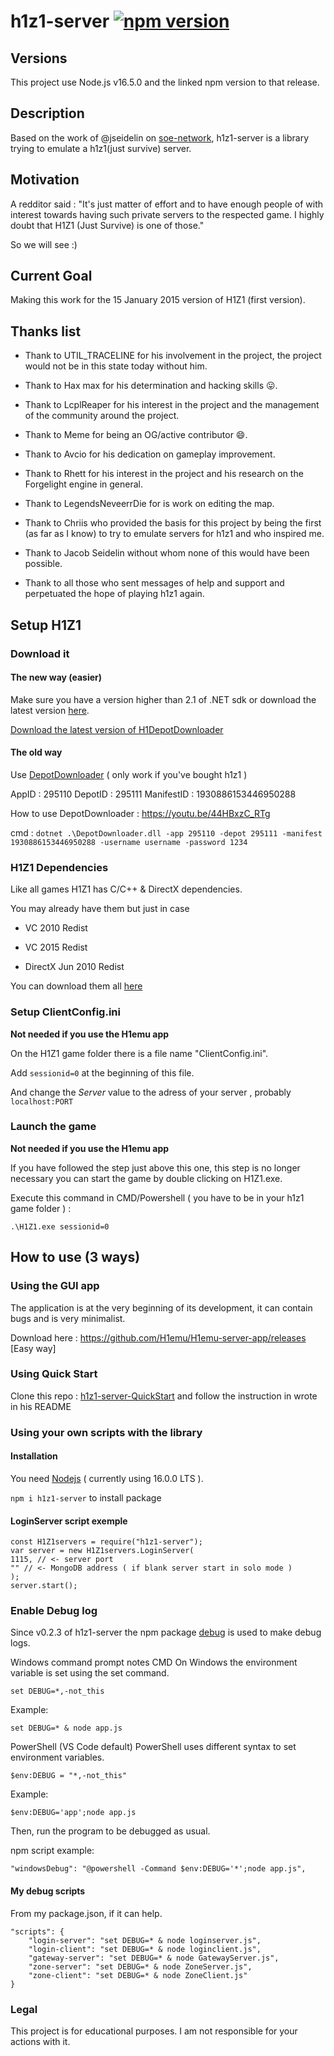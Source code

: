 # h1z1-server [![npm version](http://img.shields.io/npm/v/h1z1-server.svg?style=flat)](https://npmjs.org/package/h1z1-server "View this project on npm")

## Versions

This project use Node.js v16.5.0 and the linked npm version to that release.

## Description

Based on the work of @jseidelin on [soe-network](https://github.com/psemu/soe-network),
h1z1-server is a library trying to emulate a h1z1(just survive) server.

## Motivation

A redditor said : "It's just matter of effort and to have enough people of with interest towards having such private servers to the respected game.
I highly doubt that H1Z1 (Just Survive) is one of those."

So we will see :)

## Current Goal

Making this work for the 15 January 2015 version of H1Z1 (first version).

## Thanks list

- Thank to UTIL_TRACELINE for his involvement in the project, the project would not be in this state today without him.

- Thank to Hax max for his determination and hacking skills :stuck_out_tongue:.

- Thank to LcplReaper for his interest in the project and the management of the community around the project.

- Thank to Meme for being an OG/active contributor :smile:.

- Thank to Avcio for his dedication on gameplay improvement.

- Thank to Rhett for his interest in the project and his research on the Forgelight engine in general.

- Thank to LegendsNeveerrDie for is work on editing the map.

- Thank to Chriis who provided the basis for this project by being the first (as far as I know) to try to emulate servers for h1z1 and who inspired me.

- Thank to Jacob Seidelin without whom none of this would have been possible.

- Thank to all those who sent messages of help and support and perpetuated the hope of playing h1z1 again.

## Setup H1Z1

### Download it

#### The new way (easier)

Make sure you have a version higher than 2.1 of .NET sdk or download the latest version [here](https://dotnet.microsoft.com/download/dotnet-core/3.1).

[Download the latest version of H1DepotDownloader](https://github.com/H1emu/H1DepotDownloader/releases)

#### The old way

Use [DepotDownloader](https://github.com/SteamRE/DepotDownloader) ( only work if you've bought h1z1 )

AppID : 295110 DepotID : 295111 ManifestID : 1930886153446950288

How to use DepotDownloader : https://youtu.be/44HBxzC_RTg

cmd : `dotnet .\DepotDownloader.dll -app 295110 -depot 295111 -manifest 1930886153446950288 -username username -password 1234`

### H1Z1 Dependencies

Like all games H1Z1 has C/C++ & DirectX dependencies.

You may already have them but just in case

- VC 2010 Redist

- VC 2015 Redist

- DirectX Jun 2010 Redist

You can download them all [here](https://mega.nz/file/RtwDWJ7b#QYlxpXz_t0_kp7_S8a7whnWsctJ3Fr5B2sQdnuTR9LQ)

### Setup ClientConfig.ini

**Not needed if you use the H1emu app**

On the H1Z1 game folder there is a file name "ClientConfig.ini".

Add `sessionid=0` at the beginning of this file.

And change the _Server_ value to the adress of your server , probably `localhost:PORT`

### Launch the game

**Not needed if you use the H1emu app**

If you have followed the step just above this one, this step is no longer necessary you can start the game by double clicking on H1Z1.exe.

Execute this command in CMD/Powershell ( you have to be in your h1z1 game folder ) :

`.\H1Z1.exe sessionid=0`

## How to use (3 ways)

### Using the GUI app

The application is at the very beginning of its development, it can contain bugs and is very minimalist.

Download here : https://github.com/H1emu/H1emu-server-app/releases [Easy way]

### Using Quick Start

Clone this repo : [h1z1-server-QuickStart](https://github.com/H1emu/h1z1-server-QuickStart) and follow the instruction in wrote in his README

### Using your own scripts with the library

#### Installation

You need [Nodejs](https://nodejs.org/en/) ( currently using 16.0.0 LTS ).

`npm i h1z1-server` to install package

#### LoginServer script exemple

    const H1Z1servers = require("h1z1-server");
    var server = new H1Z1servers.LoginServer(
    1115, // <- server port
    "" // <- MongoDB address ( if blank server start in solo mode )
    );
    server.start();

### Enable Debug log

Since v0.2.3 of h1z1-server the npm package [debug](https://www.npmjs.com/package/debug) is used to make debug logs.

Windows command prompt notes
CMD
On Windows the environment variable is set using the set command.

    set DEBUG=*,-not_this

Example:

    set DEBUG=* & node app.js

PowerShell (VS Code default)
PowerShell uses different syntax to set environment variables.

    $env:DEBUG = "*,-not_this"

Example:

    $env:DEBUG='app';node app.js

Then, run the program to be debugged as usual.

npm script example:

    "windowsDebug": "@powershell -Command $env:DEBUG='*';node app.js",

#### My debug scripts

From my package.json, if it can help.

    "scripts": {
        "login-server": "set DEBUG=* & node loginserver.js",
        "login-client": "set DEBUG=* & node loginclient.js",
        "gateway-server": "set DEBUG=* & node GatewayServer.js",
        "zone-server": "set DEBUG=* & node ZoneServer.js",
        "zone-client": "set DEBUG=* & node ZoneClient.js"
    }

### Legal

This project is for educational purposes. I am not responsible for your actions with it.
